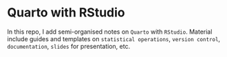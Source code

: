 # Quarto with RStudio

In this repo, I add semi-organised notes on `Quarto` with `RStudio`. Material include guides and templates on `statistical operations`, `version control`, `documentation`, `slides` for presentation, etc.

